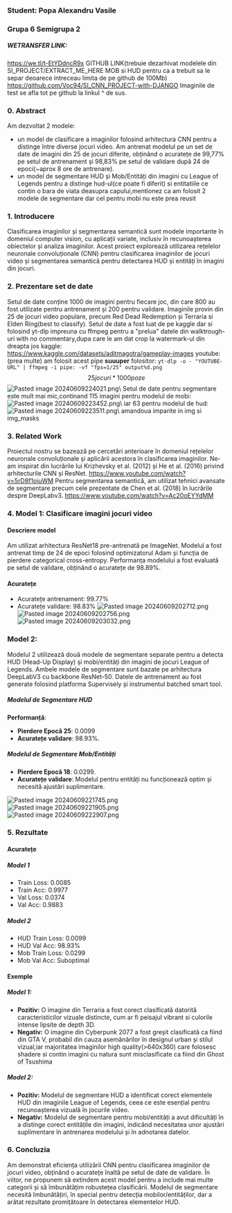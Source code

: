 ### Student: Popa Alexandru Vasile
### Grupa 6 Semigrupa 2

##### WETRANSFER LINK:
https://we.tl/t-EtYDdncR9x
GITHUB LINK(trebuie dezarhivat modelele din SI_PROJECT/EXTRACT_ME_HERE MOB si HUD pentru ca a trebuit sa le separ deoarece intreceau limita de pe github de 100Mb)
https://github.com/Voc94/SI_CNN_PROJECT-with-DJANGO
Imaginile de test se afla tot pe github la linkul ^ de sus.
### 0. Abstract

Am dezvoltat 2 modele:
- un model de clasificare a imaginilor folosind arhitectura CNN pentru a distinge între diverse jocuri video. Am antrenat modelul pe un set de date de imagini din 25 de jocuri diferite, obținând o acuratețe de 99,77% pe setul de antrenament și 98,83% pe setul de validare după 24 de epoci(~aprox 8 ore de antrenare).
- un model de segmentare HUD și Mob/Entități din imagini cu League of Legends pentru a distinge hud-ul(ce poate fi diferit) si entitatiile ce contin o bara de viata deasupra capului,mentionez ca am folosit 2 modele de segmentare dar cel pentru mobi nu este prea reusit 
### 1. Introducere

Clasificarea imaginilor și segmentarea semantică sunt modele importante în domeniul computer vision, cu aplicații variate, inclusiv în recunoașterea obiectelor și analiza imaginilor. Acest proiect explorează utilizarea rețelelor neuronale convoluționale (CNN) pentru clasificarea imaginilor de jocuri video și segmentarea semantică pentru detectarea HUD și entități în imagini din jocuri.

### 2. Prezentare set de date

Setul de date conține 1000 de imagini pentru fiecare joc, din care 800 au fost utilizate pentru antrenament și 200 pentru validare. Imaginile provin din 25 de jocuri video populare, precum Red Dead Redemption și Terraria si Elden Ring(best to classify).
Setul de date a fost luat de pe kaggle dar si folosind yt-dlp impreuna cu ffmpeg pentru a "prelua" datele din walktrough-uri with no commentary,dupa care le am dat crop la watermark-ul din dreapta jos
kaggle: https://www.kaggle.com/datasets/aditmagotra/gameplay-images
youtube: (prea multe)
am folosit acest pipe **suuuper** folositor:
`yt-dlp -o - "YOUTUBE-URL" | ffmpeg -i pipe: -vf "fps=1/25" output%d.png`
$$25 jocuri*1000 poze$$
![Pasted image 20240609224021.png](https://github.com/Voc94/SI_CNN_PROJECT-with-DJANGO/blob/main/Pasted%20image%2020240609224021.png)\\ 
Setul de date pentru segmentare este mult mai mic,continand 115 imagini pentru modelul de mobi:
![Pasted image 20240609223452.png](https://github.com/Voc94/SI_CNN_PROJECT-with-DJANGO/blob/main/Pasted%20image%2020240609223452.png)\\
iar 63 pentru modelul de hud:
![Pasted image 20240609223511.png](https://github.com/Voc94/SI_CNN_PROJECT-with-DJANGO/blob/main/Pasted%20image%2020240609223511.png)\\
amandoua imparite in img si img_masks
### 3. Related Work

Proiectul nostru se bazează pe cercetări anterioare în domeniul rețelelor neuronale convoluționale și aplicării acestora în clasificarea imaginilor. Ne-am inspirat din lucrările lui Krizhevsky et al. (2012) și He et al. (2016) privind arhitecturile CNN și ResNet.
https://www.youtube.com/watch?v=5rD8f1oiuWM
Pentru segmentarea semantică, am utilizat tehnici avansate de segmentare precum cele prezentate de Chen et al. (2018) în lucrările despre DeepLabv3.
https://www.youtube.com/watch?v=Ac20oEYYdMM
### 4. Model 1: Clasificare imagini jocuri video

#### Descriere model

Am utilizat arhitectura ResNet18 pre-antrenată pe ImageNet. Modelul a fost antrenat timp de 24 de epoci folosind optimizatorul Adam și funcția de pierdere categorical cross-entropy. Performanța modelului a fost evaluată pe setul de validare, obținând o acuratețe de 98.89%.

#### Acuratețe

- Acuratețe antrenament: 99.77%
- Acuratețe validare: 98.83%
![Pasted image 20240609202712.png](https://github.com/Voc94/SI_CNN_PROJECT-with-DJANGO/blob/main/Pasted%20image%2020240609202712.png)
![Pasted image 20240609202756.png](https://github.com/Voc94/SI_CNN_PROJECT-with-DJANGO/blob/main/Pasted%20image%2020240609202756.png)
![Pasted image 20240609203032.png](https://github.com/Voc94/SI_CNN_PROJECT-with-DJANGO/blob/main/Pasted%20image%2020240609203032.png)
### Model 2:

Modelul 2 utilizează două modele de segmentare separate pentru a detecta HUD (Head-Up Display) și mobi/entități din imagini de jocuri League of Legends. Ambele modele de segmentare sunt bazate pe arhitectura DeepLabV3 cu backbone ResNet-50. Datele de antrenament au fost generate folosind platforma Supervisely și instrumentul batched smart tool.
##### Modelul de Segmentare HUD
**Performanță**:

- **Pierdere Epocă 25**: 0.0099
- **Acuratețe validare**: 98.93%.
##### Modelul de Segmentare Mob/Entități
- **Pierdere Epocă 18**: 0.0299.
- **Acuratețe validare**: Modelul pentru entități nu funcționează optim și necesită ajustări suplimentare.

![Pasted image 20240609221745.png](https://github.com/Voc94/SI_CNN_PROJECT-with-DJANGO/blob/main/Pasted%20image%2020240609221745.png)
![Pasted image 20240609221905.png](https://github.com/Voc94/SI_CNN_PROJECT-with-DJANGO/blob/main/Pasted%20image%2020240609221905.png)
![Pasted image 20240609222907.png](https://github.com/Voc94/SI_CNN_PROJECT-with-DJANGO/blob/main/Pasted%20image%2020240609222907.png)
### 5. Rezultate

#### Acuratețe
##### Model 1

- Train Loss: 0.0085
- Train Acc: 0.9977
- Val Loss: 0.0374
- Val Acc: 0.9883
##### Model 2

- HUD Train Loss: 0.0099
- HUD Val Acc: 98.93%
- Mob Train Loss: 0.0299
- Mob Val Acc: Suboptimal
#### Exemple
##### Model 1:
- **Pozitiv:** O imagine din Terraria a fost corect clasificată datorită caracteristicilor vizuale distincte, cum ar fi peisajul vibrant si culorile intense lipsite de depth 3D.
- **Negativ:** O imagine din Cyberpunk 2077 a fost greșit clasificată ca fiind din GTA V, probabil din cauza asemănărilor în designul urban și stilul vizual,iar majoritatea imaginilor high quality(>640x360) care folosesc shadere si contin imagini cu natura sunt misclasificate ca fiind din Ghost of Tsushima
##### Model 2:

- **Pozitiv:** Modelul de segmentare HUD a identificat corect elementele HUD din imaginile League of Legends, ceea ce este esențial pentru recunoașterea vizuală în jocurile video.
- **Negativ:** Modelul de segmentare pentru mobi/entități a avut dificultăți în a distinge corect entitățile din imagini, indicând necesitatea unor ajustări suplimentare în antrenarea modelului și în adnotarea datelor.
### 6. Concluzia

Am demonstrat eficiența utilizării CNN pentru clasificarea imaginilor de jocuri video, obținând o acuratețe înaltă pe setul de date de validare. În viitor, ne propunem să extindem acest model pentru a include mai multe categorii și să îmbunătățim robustețea clasificării. Modelul de segmentare necesită îmbunătățiri, în special pentru detecția mobilor/entităților, dar a arătat rezultate promițătoare în detectarea elementelor HUD.
